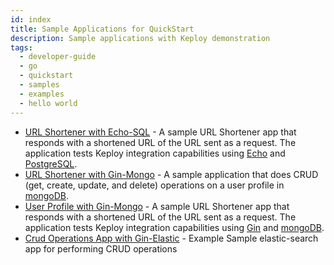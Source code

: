 ```yaml
---
id: index
title: Sample Applications for QuickStart
description: Sample applications with Keploy demonstration
tags:
  - developer-guide
  - go
  - quickstart
  - samples
  - examples
  - hello world
---
```


- [URL Shortener with Echo-SQL](/docs/go/quickstart/echo-sql) - A sample URL Shortener app that responds with a shortened URL of the URL sent as a request. The application tests Keploy integration capabilities using [Echo](https://echo.labstack.com/) and [PostgreSQL](https://www.postgresql.org/). 
- [URL Shortener with Gin-Mongo](/docs/go/quickstart/gin-mongo) - A sample application that does CRUD (get, create, update, and delete) operations on a user profile in [mongoDB](https://www.mongodb.com/).
- [User Profile with Gin-Mongo](/docs/go/quickstart/gin-mongo-2) - A sample URL Shortener app that responds with a shortened URL of the URL sent as a request. The application tests Keploy integration capabilities using [Gin](https://gin-gonic.com) and [mongoDB](https://www.mongodb.com/).
- [Crud Operations App with Gin-Elastic](/docs/go/quickstart/gin-elastic) - Example Sample elastic-search app for performing CRUD operations

